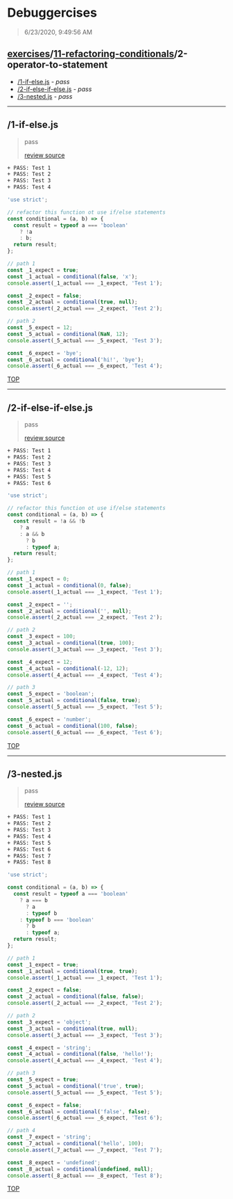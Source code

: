 # Debuggercises 

> 6/23/2020, 9:49:56 AM 

## [exercises](../../README.md)/[11-refactoring-conditionals](../README.md)/2-operator-to-statement 

- [/1-if-else.js](#1-if-elsejs) - _pass_ 
- [/2-if-else-if-else.js](#2-if-else-if-elsejs) - _pass_ 
- [/3-nested.js](#3-nestedjs) - _pass_ 
---

## /1-if-else.js 

> pass 
>
> [review source](../../../exercises/11-refactoring-conditionals/2-operator-to-statement/1-if-else.js)

```txt
+ PASS: Test 1
+ PASS: Test 2
+ PASS: Test 3
+ PASS: Test 4
```

```js
'use strict';

// refactor this function ot use if/else statements
const conditional = (a, b) => {
  const result = typeof a === 'boolean'
    ? !a
    : b;
  return result;
};

// path 1
const _1_expect = true;
const _1_actual = conditional(false, 'x');
console.assert(_1_actual === _1_expect, 'Test 1');

const _2_expect = false;
const _2_actual = conditional(true, null);
console.assert(_2_actual === _2_expect, 'Test 2');

// path 2
const _5_expect = 12;
const _5_actual = conditional(NaN, 12);
console.assert(_5_actual === _5_expect, 'Test 3');

const _6_expect = 'bye';
const _6_actual = conditional('hi!', 'bye');
console.assert(_6_actual === _6_expect, 'Test 4');

```

[TOP](#debuggercises)

---

## /2-if-else-if-else.js 

> pass 
>
> [review source](../../../exercises/11-refactoring-conditionals/2-operator-to-statement/2-if-else-if-else.js)

```txt
+ PASS: Test 1
+ PASS: Test 2
+ PASS: Test 3
+ PASS: Test 4
+ PASS: Test 5
+ PASS: Test 6
```

```js
'use strict';

// refactor this function ot use if/else statements
const conditional = (a, b) => {
  const result = !a && !b
    ? a
    : a && b
      ? b
      : typeof a;
  return result;
};

// path 1
const _1_expect = 0;
const _1_actual = conditional(0, false);
console.assert(_1_actual === _1_expect, 'Test 1');

const _2_expect = '';
const _2_actual = conditional('', null);
console.assert(_2_actual === _2_expect, 'Test 2');

// path 2
const _3_expect = 100;
const _3_actual = conditional(true, 100);
console.assert(_3_actual === _3_expect, 'Test 3');

const _4_expect = 12;
const _4_actual = conditional(-12, 12);
console.assert(_4_actual === _4_expect, 'Test 4');

// path 3
const _5_expect = 'boolean';
const _5_actual = conditional(false, true);
console.assert(_5_actual === _5_expect, 'Test 5');

const _6_expect = 'number';
const _6_actual = conditional(100, false);
console.assert(_6_actual === _6_expect, 'Test 6');

```

[TOP](#debuggercises)

---

## /3-nested.js 

> pass 
>
> [review source](../../../exercises/11-refactoring-conditionals/2-operator-to-statement/3-nested.js)

```txt
+ PASS: Test 1
+ PASS: Test 2
+ PASS: Test 3
+ PASS: Test 4
+ PASS: Test 5
+ PASS: Test 6
+ PASS: Test 7
+ PASS: Test 8
```

```js
'use strict';

const conditional = (a, b) => {
  const result = typeof a === 'boolean'
    ? a === b
      ? a
      : typeof b
    : typeof b === 'boolean'
      ? b
      : typeof a;
  return result;
};

// path 1
const _1_expect = true;
const _1_actual = conditional(true, true);
console.assert(_1_actual === _1_expect, 'Test 1');

const _2_expect = false;
const _2_actual = conditional(false, false);
console.assert(_2_actual === _2_expect, 'Test 2');

// path 2
const _3_expect = 'object';
const _3_actual = conditional(true, null);
console.assert(_3_actual === _3_expect, 'Test 3');

const _4_expect = 'string';
const _4_actual = conditional(false, 'hello!');
console.assert(_4_actual === _4_expect, 'Test 4');

// path 3
const _5_expect = true;
const _5_actual = conditional('true', true);
console.assert(_5_actual === _5_expect, 'Test 5');

const _6_expect = false;
const _6_actual = conditional('false', false);
console.assert(_6_actual === _6_expect, 'Test 6');

// path 4
const _7_expect = 'string';
const _7_actual = conditional('hello', 100);
console.assert(_7_actual === _7_expect, 'Test 7');

const _8_expect = 'undefined';
const _8_actual = conditional(undefined, null);
console.assert(_8_actual === _8_expect, 'Test 8');

```

[TOP](#debuggercises)

